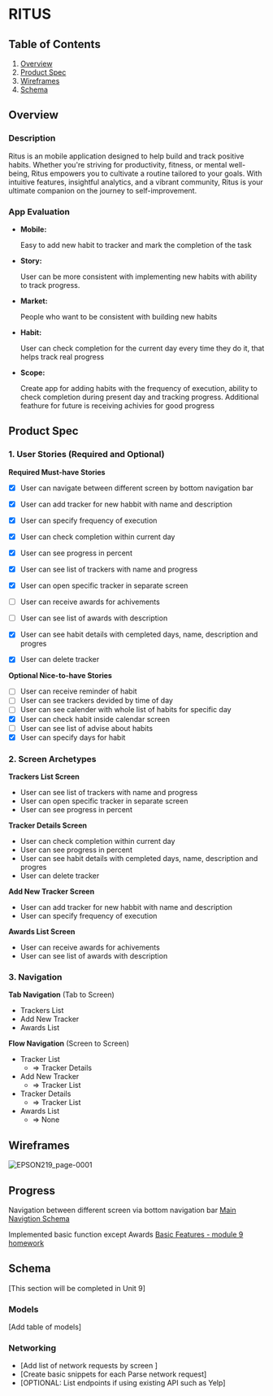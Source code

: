 # RITUS

## Table of Contents

1. [Overview](#Overview)
2. [Product Spec](#Product-Spec)
3. [Wireframes](#Wireframes)
4. [Schema](#Schema)

## Overview

### Description

Ritus is an mobile application designed to help  build and track        positive habits. Whether you're striving for productivity, fitness, or mental well-being, Ritus empowers you to cultivate a routine tailored to your goals. With intuitive features, insightful analytics, and a vibrant community, Ritus is your ultimate companion on the journey to self-improvement. 

### App Evaluation

- **Mobile:**
    
    Easy to add new habit to tracker and mark the completion of the task
    
- **Story:**

    User can be more consistent with implementing new habits with ability to track progress.
    
- **Market:**

    People who want to be consistent with building new habits
    
- **Habit:**

    User can check completion for the current day every time they do it, that helps track real progress
    
- **Scope:**

    Create app for adding habits with the frequency of execution, ability to check completion during present day and tracking progress. Additional feathure for future is receiving achivies for good progress
    
## Product Spec

### 1. User Stories (Required and Optional)

**Required Must-have Stories**

- [X] User can navigate between different screen by bottom navigation bar
- [X] User can add tracker for new habbit with name and description
- [X] User can specify frequency of execution
- [X] User can check completion within current day
- [X] User can see progress in percent
- [X] User can see list of trackers with name and progress
- [X] User can open specific tracker in separate screen
- [ ] User can receive awards for achivements
- [ ] User can see list of awards with description
- [X] User can see habit details with cempleted days, name, description and progres
- [X] User can delete tracker


**Optional Nice-to-have Stories**

- [ ] User can receive reminder of habit
- [ ] User can see trackers devided by time of day
- [ ] User can see calender with whole list of habits for specific day
- [X] User can check habit inside calendar screen
- [ ] User can see list of advise about habits
- [X] User can specify days for habit

### 2. Screen Archetypes

**Trackers List Screen**

* User can see list of trackers with name and progress 
* User can open specific tracker in separate screen
* User can see progress in percent

**Tracker Details Screen**

* User can check completion within current day
* User can see progress in percent
* User can see habit details with cempleted days, name, description and progres
* User can delete tracker

**Add New Tracker Screen**

* User can add tracker for new habbit with name and description
* User can specify frequency of execution

**Awards List Screen**

* User can receive awards for achivements
* User can see list of awards with description

### 3. Navigation

**Tab Navigation** (Tab to Screen)

* Trackers List
* Add New Tracker
* Awards List

**Flow Navigation** (Screen to Screen)

* Tracker List
    * => Tracker Details
* Add New Tracker
    * => Tracker List
* Tracker Details
    * => Tracker List
* Awards List
    * => None 

## Wireframes

![EPSON219_page-0001](https://github.com/MariiaMohylska/ritus/assets/55410334/bf59f332-f789-46fb-9e32-5348d47b9f37)


## Progress

Navigation between different screen via bottom navigation bar 
[Main Navigtion Schema](https://youtube.com/shorts/eRYMXD7fWJI)

Implemented basic function except Awards
[Basic Features - module 9 homework](https://youtube.com/shorts/kyqrEh0xvn4)

## Schema 

[This section will be completed in Unit 9]

### Models

[Add table of models]

### Networking

- [Add list of network requests by screen ]
- [Create basic snippets for each Parse network request]
- [OPTIONAL: List endpoints if using existing API such as Yelp]
